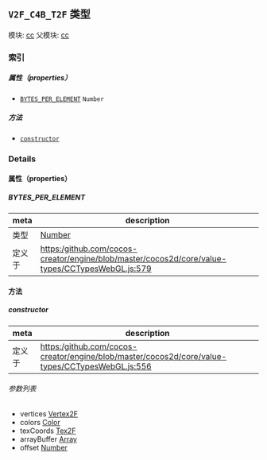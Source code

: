 ## `V2F_C4B_T2F` 类型



模块: [cc](../modules/cc.md)
父模块: [cc](../modules/cc.md)






### 索引

##### 属性（properties）

  - [`BYTES_PER_ELEMENT`](#bytesperelement) `Number` 



##### 方法

  - [`constructor`](#constructor) 



### Details


#### 属性（properties）


##### BYTES_PER_ELEMENT

> 

| meta | description |
|------|-------------|
| 类型 | <a href="https://developer.mozilla.org/en/JavaScript/Reference/Global_Objects/Number" class="crosslink external" target="_blank">Number</a> |
| 定义于 | [https:/github.com/cocos-creator/engine/blob/master/cocos2d/core/value-types/CCTypesWebGL.js:579](https:/github.com/cocos-creator/engine/blob/master/cocos2d/core/value-types/CCTypesWebGL.js#L579) |






<!-- Method Block -->
#### 方法


##### constructor



| meta | description |
|------|-------------|
| 定义于 | [https:/github.com/cocos-creator/engine/blob/master/cocos2d/core/value-types/CCTypesWebGL.js:556](https:/github.com/cocos-creator/engine/blob/master/cocos2d/core/value-types/CCTypesWebGL.js#L556) |

###### 参数列表
- vertices <a href="../classes/Vertex2F.html" class="crosslink">Vertex2F</a> 
- colors <a href="../classes/Color.html" class="crosslink">Color</a> 
- texCoords <a href="../classes/Tex2F.html" class="crosslink">Tex2F</a> 
- arrayBuffer <a href="https://developer.mozilla.org/en/JavaScript/Reference/Global_Objects/Array" class="crosslink external" target="_blank">Array</a> 
- offset <a href="https://developer.mozilla.org/en/JavaScript/Reference/Global_Objects/Number" class="crosslink external" target="_blank">Number</a> 



